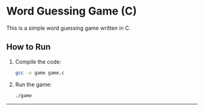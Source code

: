 # Word Guessing Game (C)

This is a simple word guessing game written in C.

## How to Run

1. Compile the code:

   ```bash
   gcc -o game game.c
   ```

2. Run the game:
   
   ```bash
   ./game
   ```

---
